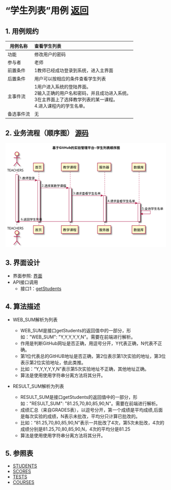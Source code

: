 ﻿﻿<!-- markdownlint-disable MD033-->
<!-- 禁止MD033类型的警告 https://www.npmjs.com/package/markdownlint -->

# “学生列表”用例 [返回](../README.md)
## 1. 用例规约

|用例名称|查看学生列表|
|-------|:-------------|
|功能|修改用户的密码|
|参与者|老师|
|前置条件|1教师已经成功登录到系统，进入主界面<br/>|
|后置条件|用户可以按相应的条件查看学生列表|
|主事件流|1用户进入系统的登陆界面。<br/> 2输入正确的用户名和密码，并且成功进入系统。<br/>3在主界面上了选择教学列表的某一课程。<br/>4.进入课程内的学生名单。|
|备选事件流|无 |

## 2. 业务流程（顺序图） [源码](../src/sequenceStu_list.puml)
![sequence1](../sequenceStu_list.svg) 

## 3. 界面设计
- 界面参照: [界面](https://jiangnhao.github.io/is_analysis_test6/ui/student_list.html)
- API接口调用
    - 接口1：[getStudents](../接口/getStudents.md) 

## 4. 算法描述

- WEB_SUM解析为列表  
  - WEB_SUM是接口getStudents的返回值中的一部分，形如："WEB_SUM": "Y,Y,Y,Y,Y,N"。需要在前端进行解析。  
  - 作用是判断GitHub网址是否正确，用逗号分开，Y代表正确，N代表不正确。  
  - 第1位代表总的GitHUB地址是否正确，第2位表示第1次实验的地址，第3位表示第2位实验地址，依此类推。
  - 比如：“Y,Y,Y,Y,Y,N”表示第5次实验地址不正确，其他地址正确。  
  - 算法是使用使用字符串分离方法将其分开。

- RESULT_SUM解析为列表
    - RESULT_SUM是接口getStudents的返回值中的一部分，形如："RESULT_SUM": "81.25,70,80,85,90,N"。需要在前端进行解析。
    - 成绩汇总（来自GRADES表），以逗号分开，第一个成绩是平均成绩,后面是每次实验的成绩，N表示未批改，平均分只计算已批改的。    
    - 比如：“81.25,70,80,85,90,N”表示一共批改了4次，第5次未批改，4次的成绩分别是81.25,70,80,85,90,N，4次的平均分是81.25
    - 算法是使用使用字符串分离方法将其分开。
    
## 5. 参照表

- [STUDENTS](../DataBase.md/#STUDENTS)
- [SCORES](../DataBase.md/#SCORES)
- [TESTS](../DataBase.md/#TESTS)
- [COURSES](../DataBase.md/#COURSES)


